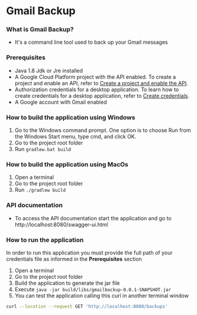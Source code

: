 # Gmail Backup

### What is Gmail Backup?
* It's a command line tool used to back up your Gmail messages

### Prerequisites
 * Java 1.8 Jdk or Jre installed
 * A Google Cloud Platform project with the API enabled. To create a project and enable an API, refer to [Create a project and enable the API](https://developers.google.com/workspace/guides/create-project).
 * Authorization credentials for a desktop application. To learn how to create credentials for a desktop application, refer to [Create credentials](https://developers.google.com/workspace/guides/create-credentials).
 * A Google account with Gmail enabled

### How to build the application using Windows
 1. Go to the Windows command prompt. One option is to choose Run from the Windows Start menu, type cmd, and click OK.
 2. Go to the project root folder 
 3. Run `gradlew.bat build`

### How to build the application using MacOs
 1. Open a terminal
 2. Go to the project root folder
 3. Run `./gradlew build`

### API documentation
 - To access the API documentation start the application and go to http://localhost:8080/swagger-ui.html
 
 
### How to run the application

 In order to run this application you must provide the full path of your credentials file 
 as informed in the **Prerequisites** section

 1. Open a terminal
 2. Go to the project root folder
 3. Build the application to generate the jar file
 4. Execute `java -jar build/libs/gmailbackup-0.0.1-SNAPSHOT.jar` 
 5. You can test the application calling this curl in another terminal window
 ```bash
curl --location --request GET 'http://localhost:8080/backups' 
```

 

